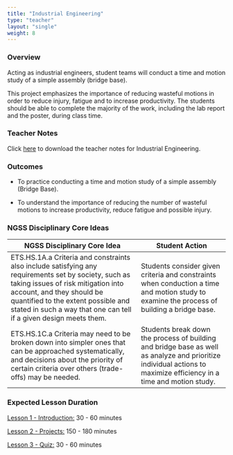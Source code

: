 ```yaml
---
title: "Industrial Engineering"
type: "teacher" 
layout: "single"
weight: 8
---
```


### Overview

Acting as industrial engineers, student teams will conduct a time and motion study of a simple assembly (bridge base).  

This project emphasizes the importance of reducing wasteful motions in order to reduce injury, fatigue and to increase productivity. The students should be able to complete the majority of the work, including the lab report and the poster, during class time.  

### Teacher Notes

Click <a href="https://docs.google.com/document/d/1d6YJQeEmHiP3LFIBbkP8poCamptAxZDKyUpXobowXy0/edit?usp=sharing" target="_blank">here</a> to download the teacher notes for Industrial Engineering. 

### Outcomes 
* To practice conducting a time and motion study of a simple assembly (Bridge Base).

* To understand the importance of reducing the number of wasteful motions to increase productivity, reduce fatigue and possible injury. 

### NGSS Disciplinary Core Ideas

| NGSS Disciplinary Core Idea                                                                                                                                                                                                                                                        	| Student Action                                                                                                                                                      	|
|------------------------------------------------------------------------------------------------------------------------------------------------------------------------------------------------------------------------------------------------------------------------------------	|---------------------------------------------------------------------------------------------------------------------------------------------------------------------	|
| ETS.HS.1A.a Criteria and constraints also include satisfying any requirements set by society, such as taking issues of risk mitigation into account, and they should be quantified to the extent possible and stated in such a way that one can tell if a given design meets them. 	| Students consider given criteria and constraints when conduction a time and motion study to examine the process of building a bridge base.                          	|
| ETS.HS.1C.a Criteria may need to be broken down into simpler ones that can be approached systematically, and decisions about the priority of certain criteria over others (trade-offs) may be needed.                                                                              	| Students break down the process of building and bridge base as well as analyze and prioritize individual actions to maximize efficiency in a time and motion study. 	| 

### Expected Lesson Duration

[Lesson 1 - Introduction:](http://intro-to-engineering-design.lsupathways.org/4_unit_4/industrial-engineering/1_lesson_1/) 30 - 60 minutes

[Lesson 2 - Projects:](http://intro-to-engineering-design.lsupathways.org/4_unit_4/industrial-engineering/2_lesson_2/) 150 - 180 minutes

[Lesson 3 - Quiz:](http://intro-to-engineering-design.lsupathways.org/4_unit_4/industrial-engineering/3_lesson_3/) 30 - 60 minutes
